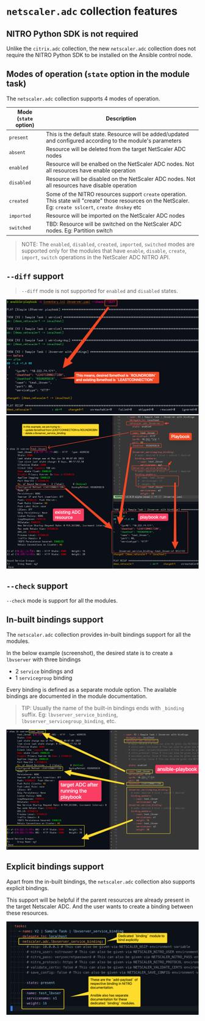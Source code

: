 # `netscaler.adc` collection features

## NITRO Python SDK is not required

Unlike the `citrix.adc` collection, the new `netscaler.adc` collection does not require the NITRO Python SDK to be installed on the Ansible control node.

## Modes of operation (`state` option in the module task)

The `netscaler.adc` collection supports 4 modes of operation.

| Mode (`state` option) | Description |
| ---- | ----------- |
| `present` | This is the default state. Resource will be added/updated and configured according to the module's parameters |
| `absent` | Resource will be deleted from the target NetScaler ADC nodes |
| `enabled` | Resource will be enalbed on the NetScaler ADC nodes. Not all resources have enable operation |
| `disabled` | Resource will be disabled on the NetScaler ADC nodes. Not all resources have disable operation |
| `created` | Some of the NITRO resources support `create` operation. This state will "create" those resources on the NetScaler. Eg: `create sslcert`, `create dnskey` etc |
| `imported` | Resource will be imported on the NetScaler ADC nodes |
| `switched` | TBD: Resource will be switched on the NetScaler ADC nodes. Eg: Partition switch |

> NOTE: The `enabled`, `disabled`, `created`, `imported`, `switched` modes are supported only for the modules that have `enable`, `disable`, `create`, `import`, `switch` operations in the NetScaler ADC NITRO API.

## `--diff` support

> `--diff` mode is not supported for `enabled` and `disabled` states.

<kbd>
    <img src="assets/module-option-diff-example.png" />
</kbd>

</hr>

<kbd>
    <img src="assets/module-option-and-binding-diff-example.png" />
</kbd>

## `--check` support

`--check` mode is support for all the modules.

## In-built bindings support

The `netscaler.adc` collection provides in-built bindings support for all the modules.

In the below example (screenshot), the desired state is to create a `lbvserver` with three bindings

- 2 `service` bindings and
- 1 `servicegroup` binding

Every binding is defined as a separate module option. The available bindings are documented in the module documentation.

> TIP: Usually the name of the built-in bindings ends with `_binding` suffix. Eg: `lbvserver_service_binding`, `lbvserver_servicegroup_binding`, etc.

<kbd>
    <img src="assets/module-in-built-bindings-support.png" />
</kbd>

## Explicit bindings support

Apart from the in-built bindings, the `netscaler.adc` collection also supports explicit bindings.

This support will be helpful if the parent resources are already present in the target Netscaler ADC. And the user wants to create a binding between these resources.

<kbd>
    <img src="assets/explicit-binding-module-support.png" />
</kbd>
